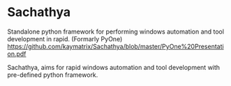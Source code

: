 # Sachathya
Standalone python framework for performing windows automation and tool development in rapid.
(Formarly PyOne)
https://github.com/kaymatrix/Sachathya/blob/master/PyOne%20Presentation.pdf

Sachathya, aims for rapid windows automation and tool development with pre-defined python framework.

